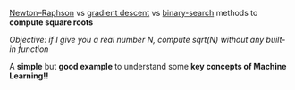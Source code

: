 [Newton–Raphson](https://en.wikipedia.org/wiki/Newton%27s_method) vs [gradient descent](https://en.wikipedia.org/wiki/Gradient_descent) vs [binary-search](https://en.wikipedia.org/wiki/Binary_search_algorithm) methods to **compute square roots**

_Objective: if I give you a real number N, compute sqrt(N) without any built-in function_

A **simple** but **good example** to understand some **key concepts of Machine Learning!!**